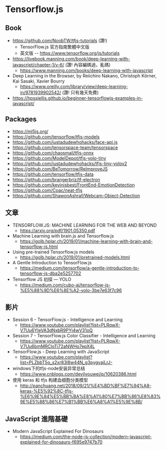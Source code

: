 # Tensorflow.js 

## Book

* https://github.com/NoobTW/tfjs-tutorials (讚!)
    * TensorFlow.js 官方指南繁體中文版
    * 英文版 -- https://www.tensorflow.org/js/tutorials
* https://livebook.manning.com/book/deep-learning-with-javascript/chapter-1/v-6/ (讚! 內容編碼過，亂碼)
    * https://www.manning.com/books/deep-learning-with-javascript
* Deep Learning in the Browser, by Reiichiro Nakano, Christoph Körner, Kai Sasaki, Xavier Bourry
    * https://www.oreilly.com/library/view/deep-learning-in/9781939902542/ (讚! 只有幾天免費)
* https://hpssjellis.github.io/beginner-tensorflowjs-examples-in-javascript/


## Packages

* https://ml5js.org/
* https://github.com/tensorflow/tfjs-models
* https://github.com/justadudewhohacks/face-api.js
* https://github.com/tensorspace-team/tensorspace
* https://github.com/chaosmail/tfjs-onnx
* https://github.com/ModelDepot/tfjs-yolo-tiny
* https://github.com/justadudewhohacks/tfjs-tiny-yolov2
* https://github.com/BeTomorrow/ReImproveJS
* https://github.com/tensorflow/tfjs-data
* https://github.com/brangerbriz/tf-electron
* https://github.com/kevinisbest/FrontEnd-EmotionDetection
* https://github.com/Coac/neat-tfjs
* https://github.com/ShawonAshraf/Webcam-Object-Detection

## 文章

* TENSORFLOW.JS: MACHINE LEARNING FOR THE WEB AND BEYOND
    * https://arxiv.org/pdf/1901.05350.pdf
* Machine Learning with brain.js and Tensorflow.js
    * https://golb.hplar.ch/2019/01/machine-learning-with-brain-and-tensorflow-js.html
* Using pre-trained Tensorflow.js models
    * https://golb.hplar.ch/2019/01/pretrained-models.html
* A Gentle Introduction to TensorFlow.js
    * https://medium.com/tensorflow/a-gentle-introduction-to-tensorflow-js-dba2e5257702
* Tensorflow JS 初探 — YOLO
    * https://medium.com/cubo-ai/tensorflow-js-%E5%88%9D%E6%8E%A2-yolo-3be7e63f7c96

## 影片

* Session 6 - TensorFlow.js - Intelligence and Learning
    * https://www.youtube.com/playlist?list=PLRqwX-V7Uu6YIeVA3dNxbR9PYj4wV31oQ
* Session 7 - TensorFlow.js Color Classifier - Intelligence and Learning
    * https://www.youtube.com/playlist?list=PLRqwX-V7Uu6bmMRCIoTi72aNWHo7epX4L
* TensorFlow.js - Deep Learning with JavaScript
    * https://www.youtube.com/playlist?list=PLZbbT5o_s2xr83l8w44N_g3pygvajLrJ-
* windows下的tfjs-node安装异常总结
    * https://www.cnblogs.com/devilyouwei/p/10620386.html
* 使用 keras 和 tfjs 构建血细胞分类模型
    * http://panchuang.net/2018/09/21/%E4%BD%BF%E7%94%A8-keras-%E5%92%8C-tfjs-%E6%9E%84%E5%BB%BA%E8%A1%80%E7%BB%86%E8%83%9E%E5%88%86%E7%B1%BB%E6%A8%A1%E5%9E%8B/

## JavaScript 進階基礎

* Modern JavaScript Explained For Dinosaurs
    * https://medium.com/the-node-js-collection/modern-javascript-explained-for-dinosaurs-f695e9747b70
